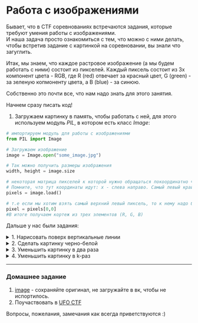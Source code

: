 # Работа с изображениями

Бывает, что в CTF соревнованиях встречаются задания, которые требуют умения работы с изображениями.  
И наша задача просто ознакомиться с тем, что можно с ними делать, чтобы встретив задание с картинкой на соревновании, вы знали что загуглить.

Итак, мы знаем, что каждое растровое изображение (а мы будем работать с ними) состоит из пикселей. Каждый пиксель состоит из 3х компонент цвета - RGB, где R (red) отвечает за красный цвет, G (green) - за зеленую копмоненту цвета, а B (blue) - за синюю.

Собственно это почти все, что нам надо знать для этого занятия.

Начнем сразу писать код!

1. Загружаем картинку в память, чтобы работать с ней, для этого используем модуль *PIL*, в котором есть класс *Image*:

```python
# импортируем модуль для работы с изображениями
from PIL import Image

# Загружаем изображение
image = Image.open("some_image.jpg")

# Так можно получить размеры изображения
width, height = image.size

# некоторая матрица пикселей к которой нужно обращаться покоординатно черех [x, y], где x и y - координаты.
# Помните, что тут координаты идут: x - слева направо. Самый левый край - 0. y - сверху вниз, где самая верхняя координата - 0.
pixels = image.load()

# т.е если мы хотим взять самый верхний левый пиксель, то к нему надо будет обратиться так:
pixel = pixels[0,0]
#В итоге получаем кортеж из трех элементов (R, G, B)
```

Дальше у нас были задания:

<details><summary>1. Нарисовать поверх вертикальные линии</summary>

```python
from PIL import Image, ImageDraw

image = Image.open("some_image.jpg")

width = image.size[0]
height = image.size[1]

draw = ImageDraw.ImageDraw(image)

for i in range(0, width, 100):
    for j in range(height):
         draw.point((i, j), fill='black')
         
image.save("some_image2.jpg", "JPEG")
```
</details>

<details><summary>2. Сделать картинку черно-белой</summary>
Серый цвет появляется тогда, когда все три компоненты R, G и B имеют одинаковое значение.
Чтобы перевести в серый цвет можно все три цвета усреднить:

```python
from PIL import Image

image = Image.open("some_image.jpg")

width, heigth = image.size

for x in range(width):
     for y in range(height):
         pixel = image.getpixel((x, y))
         avg = int((pixel[0] + pixel[1] + pixel[2]) / 3)
         new_pixel = tuple(avg, avg, avg)
         image.putpixel((x, y), new_pixel)

 image.save("some_image_bw.jpg", "JPEG")
```
</details>

<details><summary>3. Уменьшить картинку в два раза</summary>

```python
image = Image.open("landscape.jpg")
n_width = int(width/2)
n_height = int(height/2)

scaled_image = Image.new("RGB", (n_width+1, n_height+1))

n_y = 0
for y in range(0, height, 2):
    n_y += 1
    n_x = 0
    for x in range(0, width, 2):
        n_x += 1
        pixel = image.getpixel((x, y))
        scaled_image.putpixel((n_x, n_y), pixel)

scaled_image.save("scaled_image.jpg", "JPEG")
```
</details>

<details><summary>4. Уменьшить картинку в k-раз</summary>

```python
from PIL import Image, ImageFilter
from random import randint
 
def get_mean(*pixels):
    num_pixels = len(pixels)
    r = sum(p[0] for p in pixels) / num_pixels
    g = sum(p[1] for p in pixels) / num_pixels
    b = sum(p[2] for p in pixels) / num_pixels
    return (r,g,b)
 
img = Image.open("UOUcX_BGXfw.jpg")
mx,my = img.size
pixels = img.load()
 
 
k = 3
new_img = Image.new('RGB', (mx/k, my/k), (255,255,255))
new_pixels = new_img.load()
 
new_x, new_y = 0,0
for x in range(0, mx, k):
    new_y = 0
    for y in range(0, my, k):
        new_pixels[new_x,new_y] = get_mean(
            get_mean(*(pixels[x,y+i] for i in range(k))),
            get_mean(*(pixels[x+i,y] for i in range(k)))
        )
        new_y += 1
    new_x += 1
 
new_img.show()
```
</details>

---
### Домашнее задание
1. [image](image1.png) - сохраняйте оригинал, не загружайте в вк, чтобы не испортилось. 
2. Поучаствовать в [UFO CTF](http://game.ufoctf.ru/)

Вопросы, пожелания, замечания как всегда приветствуются :)
